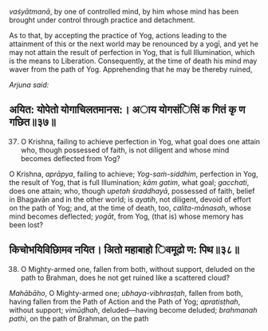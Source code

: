 *vaśyātmanā*, by one of controlled mind, by him whose mind has been brought under control through practice and detachment.

As to that, by accepting the practice of Yog, actions leading to the attainment of this or the next world may be renounced by a yogī, and yet he may not attain the result of perfection in Yog, that is full Illumination, which is the means to Liberation. Consequently, at the time of death his mind may waver from the path of Yog. Apprehending that he may be thereby ruined,

*Arjuna said:*

## अयित: योपेतो योगाचिलतमानस:। अाय योगसंिसिं क गितं कृ ण गछित॥३७॥

37. O Krishna, failing to achieve perfection in Yog, what goal does one attain who, though possessed of faith, is not diligent and whose mind becomes deflected from Yog?

O Krishna, *aprāpya*, failing to achieve; *Yog-saṁ-siddhim*, perfection in Yog, the result of Yog, that is full Illumination; *kām gatim*, what goal; *gacchati*, does one attain; who, though *upetah śraddhayā*, possessed of faith, belief in Bhagavān and in the other world; is *ayatih*, not diligent, devoid of effort on the path of Yog; and, at the time of death, too, *calita-mānasah*, whose mind becomes deflected; *yogāt*, from Yog, (that is) whose memory has been lost?

## किचोभयिविछािमव नयित। अितो महाबाहो िवमूढो ण: पिथ॥३८॥

38. O Mighty-armed one, fallen from both, without support, deluded on the path to Brahman, does he not get ruined like a scattered cloud?

*Mahābāho*, O Mighty-armed one; *ubhaya-vibhrasṭah*, fallen from both, having fallen from the Path of Action and the Path of Yog; *apratisṭhah*, without support; *vimūḍhah*, deluded—having become deluded; *brahmanah pathi*, on the path of Brahman, on the path
